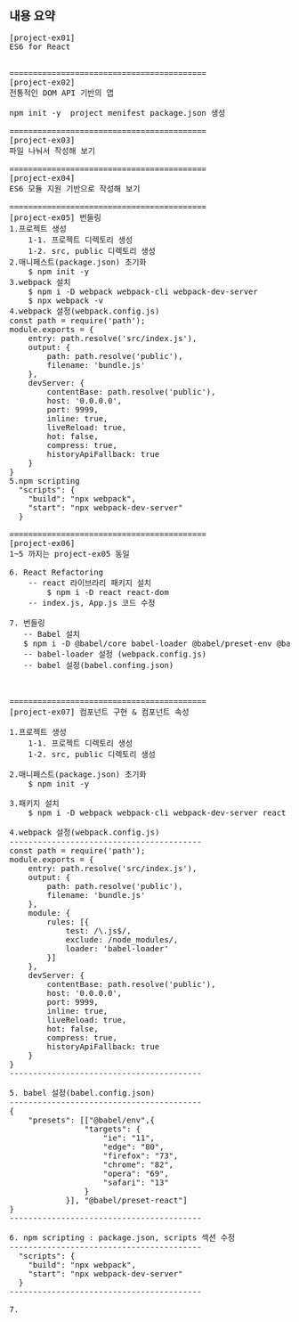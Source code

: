 ## 내용 요약
<pre>
[project-ex01]
ES6 for React


==========================================
[project-ex02]
전통적인 DOM API 기반의 앱

npm init -y  project menifest package.json 생성

==========================================
[project-ex03]
파일 나눠서 작성해 보기

==========================================
[project-ex04]
ES6 모듈 지원 기반으로 작성해 보기

==========================================
[project-ex05] 번들링
1.프로젝트 생성
    1-1. 프로젝트 디렉토리 생성
    1-2. src, public 디렉토리 생성  
2.매니페스트(package.json) 초기화
    $ npm init -y
3.webpack 설치
    $ npm i -D webpack webpack-cli webpack-dev-server
    $ npx webpack -v
4.webpack 설정(webpack.config.js)
const path = require('path');
module.exports = {
    entry: path.resolve('src/index.js'),
    output: {
        path: path.resolve('public'),
        filename: 'bundle.js'
    },
    devServer: {
        contentBase: path.resolve('public'),
        host: '0.0.0.0',
        port: 9999,
        inline: true,
        liveReload: true,
        hot: false,
        compress: true,
        historyApiFallback: true
    }    
}
5.npm scripting 
  "scripts": {
    "build": "npx webpack",
    "start": "npx webpack-dev-server"
  }

==========================================
[project-ex06]
1~5 까지는 project-ex05 동일

6. React Refactoring
    -- react 라이브라리 패키지 설치
        $ npm i -D react react-dom
    -- index.js, App.js 코드 수정

7. 번들링 
   -- Babel 설치
   $ npm i -D @babel/core babel-loader @babel/preset-env @babel/preset-react
   -- babel-loader 설정 (webpack.config.js)
   -- babel 설정(babel.confing.json)



==========================================
[project-ex07] 컴포넌트 구현 & 컴포넌트 속성

1.프로젝트 생성
    1-1. 프로젝트 디렉토리 생성
    1-2. src, public 디렉토리 생성

2.매니페스트(package.json) 초기화
    $ npm init -y

3.패키지 설치
    $ npm i -D webpack webpack-cli webpack-dev-server react react-dom @babel/core babel-loader @babel/preset-env @babel/preset-react

4.webpack 설정(webpack.config.js)
-----------------------------------------
const path = require('path');
module.exports = {
    entry: path.resolve('src/index.js'),
    output: {
        path: path.resolve('public'),
        filename: 'bundle.js'
    },
    module: {
        rules: [{
            test: /\.js$/,
            exclude: /node_modules/,
            loader: 'babel-loader'
        }]
    },
    devServer: {
        contentBase: path.resolve('public'),
        host: '0.0.0.0',
        port: 9999,
        inline: true,
        liveReload: true,
        hot: false,
        compress: true,
        historyApiFallback: true
    }    
}
-----------------------------------------

5. babel 설정(babel.config.json)
-----------------------------------------
{
    "presets": [["@babel/env",{
                "targets": {
                    "ie": "11",
                    "edge": "80",
                    "firefox": "73",
                    "chrome": "82",
                    "opera": "69",
                    "safari": "13"
                }
            }], "@babel/preset-react"]
}
-----------------------------------------

6. npm scripting : package.json, scripts 섹션 수정
-----------------------------------------
  "scripts": {
    "build": "npx webpack",
    "start": "npx webpack-dev-server"
  }
-----------------------------------------

7. 
<pre>